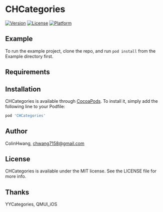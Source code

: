 # CHCategories

[![Version](https://img.shields.io/cocoapods/v/CHCategories.svg?style=flat)](https://cocoapods.org/pods/CHCategories)
[![License](https://img.shields.io/cocoapods/l/CHCategories.svg?style=flat)](https://cocoapods.org/pods/CHCategories)
[![Platform](https://img.shields.io/cocoapods/p/CHCategories.svg?style=flat)](https://cocoapods.org/pods/CHCategories)

## Example

To run the example project, clone the repo, and run `pod install` from the Example directory first.

## Requirements

## Installation

CHCategories is available through [CocoaPods](https://cocoapods.org). To install
it, simply add the following line to your Podfile:

```ruby
pod 'CHCategories'
```

## Author

ColinHwang, chwang7158@gmail.com

## License

CHCategories is available under the MIT license. See the LICENSE file for more info.

## Thanks

YYCategories, QMUI_iOS
